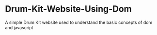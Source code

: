 # Drum-Kit-Website-Using-Dom

A simple Drum Kit website used to understand the basic concepts of dom and javascript
